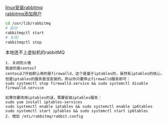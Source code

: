 
[linux安装rabbitmq](https://www.cnblogs.com/yui66/p/9675808.html)<br>
[rabbitmq添加用户](https://www.jianshu.com/p/e3af4cf97820)
```bash
cd /usr/lib/rabbitmq
# 启动
rabbitmqctl start
# 关闭:
rabbitmqctl stop
```
本地连不上虚拟机的rabbitMQ
```
1. 关闭防火墙
我装的是centos7
centos从7开始默认用的是firewalld，这个是基于iptables的，虽然有iptables的核心，但是iptables的服务是没安装的。所以你只要停止firewalld服务即可：
sudo systemctl stop firewalld.service && sudo systemctl disable firewalld.service

如果你要改用iptables的话，需要安装iptables服务：
sudo yum install iptables-services
sudo systemctl enable iptables && sudo systemctl enable ip6tables
sudo systemctl start iptables && sudo systemctl start ip6tables
2. 增加 /etc/rabbitmq/rabbit.config
```
